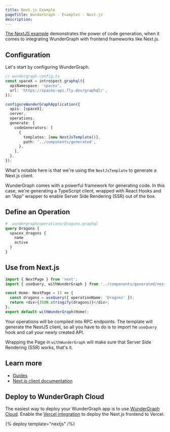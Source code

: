```yaml
---
title: Next.js Example
pageTitle: WunderGraph - Examples - Next.js
description:
---
```


[The NextJS example](https://github.com/wundergraph/wundergraph/tree/main/examples/nextjs) demonstrates the power of
code generation,
when it comes to integrating WunderGraph with frontend frameworks like Next.js.

## Configuration

Let's start by configuring WunderGraph.

```typescript
// wundergraph.config.ts
const spaceX = introspect.graphql({
  apiNamespace: 'spacex',
  url: 'https://spacex-api.fly.dev/graphql/',
});

configureWunderGraphApplication({
  apis: [spaceX],
  server,
  operations,
  generate: {
    codeGenerators: [
      {
        templates: [new NextJsTemplate()],
        path: '../components/generated',
      },
    ],
  },
});
```

What's notable here is that we're using the `NextJsTemplate` to generate a Next.js client.

WunderGraph comes with a powerful framework for generating code.
In this case, we're generating a TypeScript client,
wrapped with React Hooks and an "App" wrapper to enable Server Side Rendering (SSR) out of the box.

## Define an Operation

```graphql
# .wundergraph/operations/Dragons.graphql
query Dragons {
  spacex_dragons {
    name
    active
  }
}
```

## Use from Next.js

```typescript
import { NextPage } from 'next';
import { useQuery, withWunderGraph } from '../components/generated/nextjs';

const Home: NextPage = () => {
  const dragons = useQuery({ operationName: 'Dragons' });
  return <div>{JSON.stringify(dragons)}</div>;
};
export default withWunderGraph(Home);
```

Your operations will be compiled into RPC endpoints.
The template will generate the NextJS client,
so all you have to do is to import he `useQuery` hook and call your newly created API.

Wrapping the Page in `withWunderGraph` will make sure that Server Side Rendering (SSR) works,
that's it.

## Learn more

- [Guides](/docs/guides)
- [Next.js client documentation](/docs/clients-reference/nextjs)

## Deploy to WunderGraph Cloud

The easiest way to deploy your WunderGraph app is to use [WunderGraph Cloud](https://cloud.wundergraph.com). Enable the [Vercel integration](https://vercel.com/integrations/wundergraph) to deploy the Next.js frontend to Vercel.

{% deploy template="nextjs" /%}

